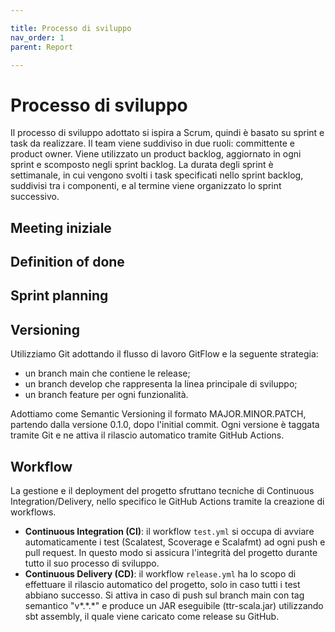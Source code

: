 ```yaml
---

title: Processo di sviluppo
nav_order: 1
parent: Report

---
```


# Processo di sviluppo

Il processo di sviluppo adottato si ispira a Scrum, quindi è basato su sprint e task da realizzare.
Il team viene suddiviso in due ruoli: committente e product owner. Viene utilizzato un product backlog, aggiornato in
ogni sprint e scomposto negli sprint backlog. La durata degli sprint è settimanale, in cui vengono svolti i task
specificati nello sprint backlog, suddivisi tra i componenti, e al termine viene organizzato lo sprint successivo.

## Meeting iniziale

## Definition of done

## Sprint planning

## Versioning
Utilizziamo Git adottando il flusso di lavoro GitFlow e la seguente strategia:
- un branch main che contiene le release;
- un branch develop che rappresenta la linea principale di sviluppo;
- un branch feature per ogni funzionalità.

Adottiamo come Semantic Versioning il formato MAJOR.MINOR.PATCH, partendo dalla versione 0.1.0, dopo l'initial commit.
Ogni versione è taggata tramite Git e ne attiva il rilascio automatico tramite GitHub Actions.

## Workflow

La gestione e il deployment del progetto sfruttano tecniche di Continuous Integration/Delivery, nello specifico le 
GitHub Actions tramite la creazione di workflows.

- **Continuous Integration (CI)**: il workflow `test.yml` si occupa di avviare automaticamente i test (Scalatest, Scoverage
e Scalafmt) ad ogni push e pull request. In questo modo si assicura l'integrità del progetto durante tutto il suo
processo di sviluppo.
- **Continuous Delivery (CD)**: il workflow `release.yml` ha lo scopo di effettuare il rilascio automatico del progetto,
solo in caso tutti i test abbiano successo. Si attiva in caso di push sul branch main con tag semantico "v*.\*.\*"
e produce un JAR eseguibile (ttr-scala.jar) utilizzando sbt assembly, il quale viene caricato come release su GitHub.
